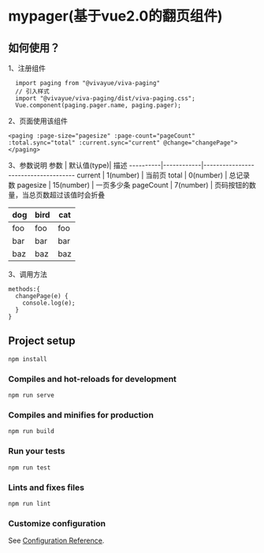 # mypager(基于vue2.0的翻页组件)

## 如何使用？
1、注册组件
```
  import paging from "@vivayue/viva-paging"
  // 引入样式
  import "@vivayue/viva-paging/dist/viva-paging.css";
  Vue.component(paging.pager.name, paging.pager);
```
2、页面使用该组件
```
<paging :page-size="pagesize" :page-count="pageCount" :total.sync="total" :current.sync="current" @change="changePage"></paging>
```
3、参数说明
参数      | 默认值(type)| 描述
----------|------------|-------------------------------------
current   | 1(number)  | 当前页
total     | 0(number)  | 总记录数
pagesize  | 15(number) | 一页多少条
pageCount | 7(number)  | 页码按钮的数量，当总页数超过该值时会折叠

dog | bird | cat
----|------|----
foo | foo  | foo
bar | bar  | bar
baz | baz  | baz

3、调用方法
```
methods:{
  changePage(e) {
    console.log(e);
  }
}
```
## Project setup
```
npm install
```

### Compiles and hot-reloads for development
```
npm run serve
```

### Compiles and minifies for production
```
npm run build
```

### Run your tests
```
npm run test
```

### Lints and fixes files
```
npm run lint
```

### Customize configuration
See [Configuration Reference](https://cli.vuejs.org/config/).
